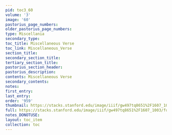 ```yaml
---
pid: toc3_60
volume: '3'
image: '60'
pastorius_page_numbers: 
older_pastorius_page_numbers: 
type: Miscellania
secondary_type: 
toc_title: Miscellaneous Verse
toc_link: Miscellaneous_Verse
section_title: 
secondary_section_title: 
tertiary_section_title: 
pastorius_section_header: 
pastorius_description: 
contents: Miscellaneous Verse
secondary_contents: 
notes: 
first_entry: 
last_entry: 
order: '959'
thumbnail: https://stacks.stanford.edu/image/iiif/gw497tq8651%2F1607_1003/full/100,/0/default.jpg
full: https://stacks.stanford.edu/image/iiif/gw497tq8651%2F1607_1003/full/full/0/default.jpg
notes_DONOTUSE: 
layout: toc_item
collection: toc
---
```

